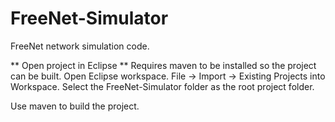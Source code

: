 FreeNet-Simulator
=================

FreeNet network simulation code.

** Open project in Eclipse **
Requires maven to be installed so the project can be built.
Open Eclipse workspace.
File -> Import -> Existing Projects into Workspace.
Select the FreeNet-Simulator folder as the root project folder.

Use maven to build the project.
